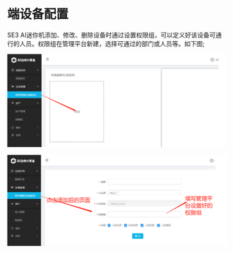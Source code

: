 # 端设备配置 #

SE3 AI迷你机添加、修改、删除设备时通过设置权限组，可以定义好该设备可通行的人员。权限组在管理平台新建，选择可通过的部门或人员等。如下图;

![](../../../../../../imgs/jiaohu-quan-xian-zu.png)

![](../../../../../../imgs/jiaohu-quan-xian-zu2.png)


